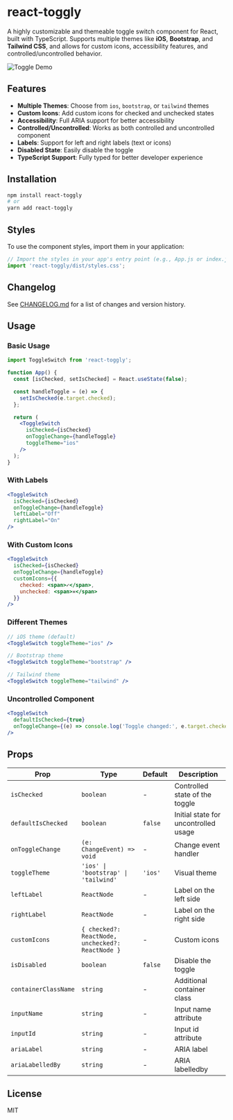 # react-toggly

A highly customizable and themeable toggle switch component for React, built with TypeScript. Supports multiple themes like **iOS**, **Bootstrap**, and **Tailwind CSS**, and allows for custom icons, accessibility features, and controlled/uncontrolled behavior.

![Toggle Demo](https://via.placeholder.com/600x200) <!-- Add a demo GIF/image here -->

## Features

- **Multiple Themes**: Choose from `ios`, `bootstrap`, or `tailwind` themes
- **Custom Icons**: Add custom icons for checked and unchecked states
- **Accessibility**: Full ARIA support for better accessibility
- **Controlled/Uncontrolled**: Works as both controlled and uncontrolled component
- **Labels**: Support for left and right labels (text or icons)
- **Disabled State**: Easily disable the toggle
- **TypeScript Support**: Fully typed for better developer experience

## Installation

```bash
npm install react-toggly
# or
yarn add react-toggly
```

## Styles

To use the component styles, import them in your application:

```jsx
// Import the styles in your app's entry point (e.g., App.js or index.js)
import 'react-toggly/dist/styles.css';
```

## Changelog

See [CHANGELOG.md](./CHANGELOG.md) for a list of changes and version history.

## Usage

### Basic Usage

```jsx
import ToggleSwitch from 'react-toggly';

function App() {
  const [isChecked, setIsChecked] = React.useState(false);

  const handleToggle = (e) => {
    setIsChecked(e.target.checked);
  };

  return (
    <ToggleSwitch
      isChecked={isChecked}
      onToggleChange={handleToggle}
      toggleTheme="ios"
    />
  );
}
```

### With Labels

```jsx
<ToggleSwitch
  isChecked={isChecked}
  onToggleChange={handleToggle}
  leftLabel="Off"
  rightLabel="On"
/>
```

### With Custom Icons

```jsx
<ToggleSwitch
  isChecked={isChecked}
  onToggleChange={handleToggle}
  customIcons={{
    checked: <span>✓</span>,
    unchecked: <span>✕</span>
  }}
/>
```

### Different Themes

```jsx
// iOS theme (default)
<ToggleSwitch toggleTheme="ios" />

// Bootstrap theme
<ToggleSwitch toggleTheme="bootstrap" />

// Tailwind theme
<ToggleSwitch toggleTheme="tailwind" />
```

### Uncontrolled Component

```jsx
<ToggleSwitch
  defaultIsChecked={true}
  onToggleChange={(e) => console.log('Toggle changed:', e.target.checked)}
/>
```

## Props

| Prop | Type | Default | Description |
|------|------|---------|-------------|
| `isChecked` | `boolean` | - | Controlled state of the toggle |
| `defaultIsChecked` | `boolean` | `false` | Initial state for uncontrolled usage |
| `onToggleChange` | `(e: ChangeEvent) => void` | - | Change event handler |
| `toggleTheme` | `'ios' \| 'bootstrap' \| 'tailwind'` | `'ios'` | Visual theme |
| `leftLabel` | `ReactNode` | - | Label on the left side |
| `rightLabel` | `ReactNode` | - | Label on the right side |
| `customIcons` | `{ checked?: ReactNode, unchecked?: ReactNode }` | - | Custom icons |
| `isDisabled` | `boolean` | `false` | Disable the toggle |
| `containerClassName` | `string` | - | Additional container class |
| `inputName` | `string` | - | Input name attribute |
| `inputId` | `string` | - | Input id attribute |
| `ariaLabel` | `string` | - | ARIA label |
| `ariaLabelledBy` | `string` | - | ARIA labelledby |

## License

MIT 